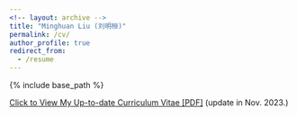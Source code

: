 ```yaml
---
<!-- layout: archive -->
title: "Minghuan Liu (刘明桓)"
permalink: /cv/
author_profile: true
redirect_from:
  - /resume
---
```


{% include base_path %}

[Click to View My Up-to-date Curriculum Vitae [PDF]](http://ericonaldo.github.io/files/minghuanliu_cv.pdf) (update in Nov. 2023.)

<!-- <embed src="http://ericonaldo.github.io/files/mhliu_cv.pdf" width="650" height="1800" type='application/pdf'> -->
